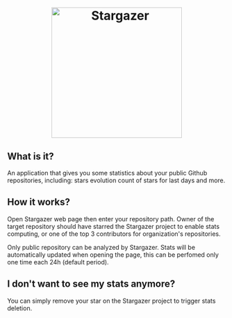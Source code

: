 <h1 align="center">
  <img src="./logo.png" alt="Stargazer" height="300" title="Stargazer logo" />
</h1>

<h2>What is it?</h2>
An application that gives you some statistics about your public Github repositories, including: stars evolution count of stars for last days and more.
<h2>How it works?</h2>
Open Stargazer web page then enter your repository path. Owner of the target repository should have starred the Stargazer project to enable stats computing, or one of the top 3 contributors for organization's repositories.

Only public repository can be analyzed by Stargazer. Stats will be automatically updated when opening the page, this can be perfomed only one time each 24h (default period).
<h2>I don't want to see my stats anymore?</h2>
You can simply remove your star on the Stargazer project to trigger stats deletion.
</p>

